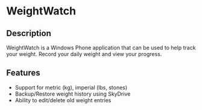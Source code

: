 WeightWatch
===========

Description
-----------
WeightWatch is a Windows Phone application that can be used to help track your weight. Record your daily weight and view your progress.

Features
--------

* Support for metric (kg), imperial (lbs, stones)
* Backup/Restore weight history using SkyDrive
* Ability to edit/delete old weight entries
